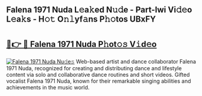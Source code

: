 ## Falena 1971 Nuda L𝚎a𝚔ed N𝚞𝚍e - Part-lwi Vi𝚍𝚎o L𝚎a𝚔s - H𝚘𝚝 O𝚗𝚕yf𝚊ns P𝚑𝚘tos UBxFY

# <h2><a href="http://kfeem1.oniu.top/?m=Falena+1971+Nuda">🔗👉 🔴 Falena 1971 Nuda P𝚑ot𝚘𝚜 V𝚒d𝚎o</a></h2>

[![Falena 1971 Nuda Nu𝚍e𝚜](https://i.imgur.com/0qMVB7G.gif)](http://kfeem1.oniu.top/?m=Falena+1971+Nuda)
Web-based artist and dance collaborator Falena 1971 Nuda, recognized for creating and distributing dance and lifestyle content via solo and collaborative dance routines and short videos. Gifted vocalist Falena 1971 Nuda, known for their remarkable singing abilities and achievements in the music world.  
